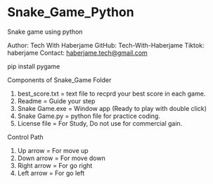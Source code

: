 # Snake_Game_Python
Snake game using python


Author: Tech With Haberjame
GitHub: Tech-With-Haberjame
Tiktok: haberjame
Contact: haberjame.tech@gmail.com


pip install pygame

Components of Snake_Game Folder

1. best_score.txt = text file to recprd your best score in each game.
2. Readme = Guide your step
3. Snake Game.exe = Window app (Ready to play with double click)
4. Snake Game.py = python file for practice coding.
5. License file = For Study, Do not use for commercial gain.


Control Path
1. Up arrow = For move up
2. Down arrow = For move down
3. Right arrow = For go right
4. Left arrow = For go left


